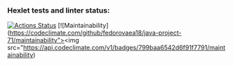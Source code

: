 ### Hexlet tests and linter status:
[![Actions Status](https://github.com/fedorovaea18/java-project-71/actions/workflows/hexlet-check.yml/badge.svg)](https://github.com/fedorovaea18/java-project-71/actions)
[![Maintainability](https://codeclimate.com/github/fedorovaea18/java-project-71/maintainability"><img src="https://api.codeclimate.com/v1/badges/799baa6542d6f91f7791/maintainability)
